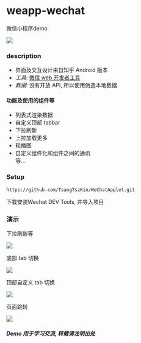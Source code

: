 # weapp-wechat

微信小程序demo

![](images/1.png)

### description
- 界面及交互设计来自知乎 Android 版本
- _工具_: [微信 web 开发者工具](https://mp.weixin.qq.com/debug/wxadoc/dev/devtools/download.html?t=1477579747265)
- _数据_: 没有开放 API, 所以使用伪造本地数据

#### 功能及使用的组件等
* 列表式渲染数据
* 自定义顶部 tabbar
* 下拉刷新
* 上拉加载更多
* 轮播图
* 自定义组件化和组件之间的通讯
<br/>等...

### Setup

```
https://github.com/TsangTszKin/WeChatApplet.git
```
下载安装Wechat DEV Tools, 并导入项目

### 演示

下拉刷新等

![](images/IMG_1132.GIF)

底部 tab 切换

![](images/IMG_1133.GIF)

顶部自定义 tab 切换

![](images/IMG_1134.GIF)

页面跳转

![](images/IMG_1136.GIF)


##### Demo 用于学习交流, 转载请注明出处





